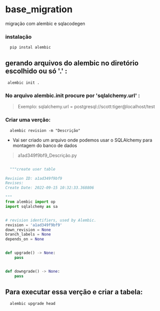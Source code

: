 # base_migration
migração com alembic e sqlacodegen

### instalação

```
  pip instal alembic
```

## gerando arquivos do alembic no diretório escolhido ou só '.' :

```
 alembic init .
```

### No arquivo alembic.init procure por **'sqlalchemy.url'** :

> Exemplo: sqlalchemy.url = postgresql://scott:tiger@localhost/test

### Criar uma verção:

```
  alembic revision -m "Descrição"
```
* Vai ser criado um arquivo onde podemos usar o SQLAlchemy para montagem do banco de dados
> a1ad349f9bf9_Descrição.py

```python

  """create user table

Revision ID: a1ad349f9bf9
Revises: 
Create Date: 2022-09-15 10:32:33.368806

"""
from alembic import op
import sqlalchemy as sa


# revision identifiers, used by Alembic.
revision = 'a1ad349f9bf9'
down_revision = None
branch_labels = None
depends_on = None


def upgrade() -> None:
    pass


def downgrade() -> None:
    pass

```

## Para executar essa verção e criar a tabela:

```python
  alembic upgrade head
```
